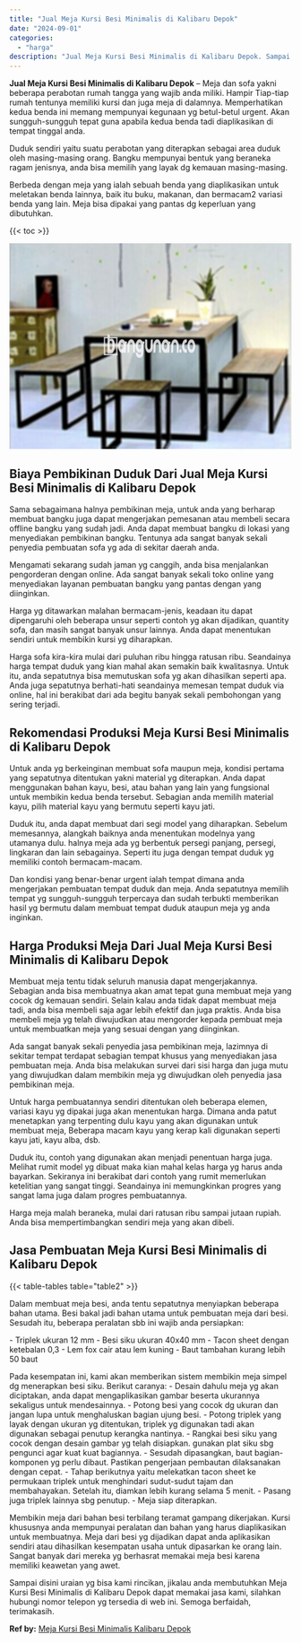 ```yaml
---
title: "Jual Meja Kursi Besi Minimalis di Kalibaru Depok"
date: "2024-09-01"
categories: 
  - "harga"
description: "Jual Meja Kursi Besi Minimalis di Kalibaru Depok. Sampai disini uraian yg bisa kami rincikan, jikalau anda membutuhkan Meja Kursi Besi Minimalis di Kalibaru..."
---
```


**Jual Meja Kursi Besi Minimalis di Kalibaru Depok** – Meja dan sofa yakni beberapa perabotan rumah tangga yang wajib anda miliki. Hampir Tiap-tiap rumah tentunya memiliki kursi dan juga meja di dalamnya. Memperhatikan kedua benda ini memang mempunyai kegunaan yg betul-betul urgent. Akan sungguh-sungguh tepat guna apabila kedua benda tadi diaplikasikan di tempat tinggal anda.

Duduk sendiri yaitu suatu perabotan yang diterapkan sebagai area duduk oleh masing-masing orang. Bangku mempunyai bentuk yang beraneka ragam jenisnya, anda bisa memilih yang layak dg kemauan masing-masing.

Berbeda dengan meja yang ialah sebuah benda yang diaplikasikan untuk meletakan benda lainnya, baik itu buku, makanan, dan bermacam2 variasi benda yang lain. Meja bisa dipakai yang pantas dg keperluan yang dibutuhkan.

{{< toc >}}

![Jual Meja Kursi Besi Minimalis di Kalibaru Depok](/images/jual-meja-besi-murah14.png)

## Biaya Pembikinan Duduk Dari Jual Meja Kursi Besi Minimalis di Kalibaru Depok

Sama sebagaimana halnya pembikinan meja, untuk anda yang berharap membuat bangku juga dapat mengerjakan pemesanan atau membeli secara offline bangku yang sudah jadi. Anda dapat membuat bangku di lokasi yang menyediakan pembikinan bangku. Tentunya ada sangat banyak sekali penyedia pembuatan sofa yg ada di sekitar daerah anda.

Mengamati sekarang sudah jaman yg canggih, anda bisa menjalankan pengorderan dengan online. Ada sangat banyak sekali toko online yang menyediakan layanan pembuatan bangku yang pantas dengan yang diinginkan.

Harga yg ditawarkan malahan bermacam-jenis, keadaan itu dapat dipengaruhi oleh beberapa unsur seperti contoh yg akan dijadikan, quantity sofa, dan masih sangat banyak unsur lainnya. Anda dapat menentukan sendiri untuk membikin kursi yg diharapkan.

Harga sofa kira-kira mulai dari puluhan ribu hingga ratusan ribu. Seandainya harga tempat duduk yang kian mahal akan semakin baik kwalitasnya. Untuk itu, anda sepatutnya bisa memutuskan sofa yg akan dihasilkan seperti apa. Anda juga sepatutnya berhati-hati seandainya memesan tempat duduk via online, hal ini berakibat dari ada begitu banyak sekali pembohongan yang sering terjadi.

## Rekomendasi Produksi Meja Kursi Besi Minimalis di Kalibaru Depok

Untuk anda yg berkeinginan membuat sofa maupun meja, kondisi pertama yang sepatutnya ditentukan yakni material yg diterapkan. Anda dapat menggunakan bahan kayu, besi, atau bahan yang lain yang fungsional untuk membikin kedua benda tersebut. Sebagian anda memilih material kayu, pilih material kayu yang bermutu seperti kayu jati.

Duduk itu, anda dapat membuat dari segi model yang diharapkan. Sebelum memesannya, alangkah baiknya anda menentukan modelnya yang utamanya dulu. halnya meja ada yg berbentuk persegi panjang, persegi, lingkaran dan lain sebagainya. Seperti itu juga dengan tempat duduk yg memiliki contoh bermacam-macam.

Dan kondisi yang benar-benar urgent ialah tempat dimana anda mengerjakan pembuatan tempat duduk dan meja. Anda sepatutnya memilih tempat yg sungguh-sungguh terpercaya dan sudah terbukti memberikan hasil yg bermutu dalam membuat tempat duduk ataupun meja yg anda inginkan.

## Harga Produksi Meja Dari Jual Meja Kursi Besi Minimalis di Kalibaru Depok

Membuat meja tentu tidak seluruh manusia dapat mengerjakannya. Sebagian anda bisa membuatnya akan amat tepat guna membuat meja yang cocok dg kemauan sendiri. Selain kalau anda tidak dapat membuat meja tadi, anda bisa membeli saja agar lebih efektif dan juga praktis. Anda bisa membeli meja yg telah diwujudkan atau mengorder kepada pembuat meja untuk membuatkan meja yang sesuai dengan yang diinginkan.

Ada sangat banyak sekali penyedia jasa pembikinan meja, lazimnya di sekitar tempat terdapat sebagian tempat khusus yang menyediakan jasa pembuatan meja. Anda bisa melakukan survei dari sisi harga dan juga mutu yang diwujudkan dalam membikin meja yg diwujudkan oleh penyedia jasa pembikinan meja.

Untuk harga pembuatannya sendiri ditentukan oleh beberapa elemen, variasi kayu yg dipakai juga akan menentukan harga. Dimana anda patut menetapkan yang terpenting dulu kayu yang akan digunakan untuk membuat meja, Beberapa macam kayu yang kerap kali digunakan seperti kayu jati, kayu alba, dsb.

Duduk itu, contoh yang digunakan akan menjadi penentuan harga juga. Melihat rumit model yg dibuat maka kian mahal kelas harga yg harus anda bayarkan. Sekiranya ini berakibat dari contoh yang rumit memerlukan ketelitian yang sangat tinggi. Seandainya ini memungkinkan progres yang sangat lama juga dalam progres pembuatannya.

Harga meja malah beraneka, mulai dari ratusan ribu sampai jutaan rupiah. Anda bisa mempertimbangkan sendiri meja yang akan dibeli.

## Jasa Pembuatan Meja Kursi Besi Minimalis di Kalibaru Depok

{{< table-tables table="table2" >}}

Dalam membuat meja besi, anda tentu sepatutnya menyiapkan beberapa bahan utama. Besi bakal jadi bahan utama untuk pembuatan meja dari besi. Sesudah itu, beberapa peralatan sbb ini wajib anda persiapkan:

\- Triplek ukuran 12 mm - Besi siku ukuran 40x40 mm - Tacon sheet dengan ketebalan 0,3 - Lem fox cair atau lem kuning - Baut tambahan kurang lebih 50 baut

Pada kesempatan ini, kami akan memberikan sistem membikin meja simpel dg menerapkan besi siku. Berikut caranya: - Desain dahulu meja yg akan diciptakan, anda dapat mengaplikasikan gambar beserta ukurannya sekaligus untuk mendesainnya. - Potong besi yang cocok dg ukuran dan jangan lupa untuk menghaluskan bagian ujung besi. - Potong triplek yang layak dengan ukuran yg ditentukan, triplek yg digunakan tadi akan digunakan sebagai penutup kerangka nantinya. - Rangkai besi siku yang cocok dengan desain gambar yg telah disiapkan. gunakan plat siku sbg pengunci agar kuat kuat bagiannya. - Sesudah dipasangkan, baut bagian-komponen yg perlu dibaut. Pastikan pengerjaan pembautan dilaksanakan dengan cepat. - Tahap berikutnya yaitu melekatkan tacon sheet ke permukaan triplek untuk menghindari sudut-sudut tajam dan membahayakan. Setelah itu, diamkan lebih kurang selama 5 menit. - Pasang juga triplek lainnya sbg penutup. - Meja siap diterapkan.

Membikin meja dari bahan besi terbilang teramat gampang dikerjakan. Kursi khususnya anda mempunyai peralatan dan bahan yang harus diaplikasikan untuk membuatnya. Meja dari besi yg dijadikan dapat anda aplikasikan sendiri atau dihasilkan kesempatan usaha untuk dipasarkan ke orang lain. Sangat banyak dari mereka yg berhasrat memakai meja besi karena memiliki keawetan yang awet.

Sampai disini uraian yg bisa kami rincikan, jikalau anda membutuhkan Meja Kursi Besi Minimalis di Kalibaru Depok dapat memakai jasa kami, silahkan hubungi nomor telepon yg tersedia di web ini. Semoga berfaidah, terimakasih.

**Ref by:** [Meja Kursi Besi Minimalis Kalibaru Depok](https://id.wikipedia.org/wiki/Meja)
